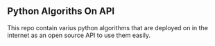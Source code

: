 ## Python Algoriths On API

This repo contain varius python algorithms that are deployed on in the internet as an open source API to use them easily.
